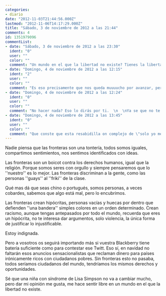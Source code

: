 ```yaml
---
categories:
- diario
date: "2012-11-03T21:44:56.000Z"
lastmod: "2012-11-06T14:17:29.000Z"
title: "Sábado, 3 de noviembre de 2012 a las 21:44"
comments: 4
id: 1351979096
commentList:
- date: "Sábado, 3 de noviembre de 2012 a las 23:30"
  ident: "0"
  user: ""
  color: ""
  comment: "Un mundo en el que la libertad no existe? Tienes la libertad de pensamiento, si no te das cuenta de que posees esa libertad qué otra libertad esperas poder tener?   \n  \ny con la libertad de pensamiento y de expresion(al menos en parte en este diario) das tu opinion sobre las fronteras... no crees que es algo utópico? acaso imaginas a EEUU abriendo sus fronteras a sudamericanos o aun más, a árabes de cualquier país? Las fronteras no están para generar racismo ni ningún mal, sino todo lo contrario, para hacer el bien. En las fronteras y aduanas se establecen controles de seguridad necesarios y esto se demuestra empíricamente constantemente.  \n  \nEl racismo lo creas cuando te dejas llevar por los prejuicios a la hora d juzgar... pero no existe racismo en las fronteras porque no se les deje pasar a unos individuos si no cumplen unos requisitos legales. En las fronteras existe igualdad(exceptuando aquellos que usen los prejuicios) para todos, todos han de cumplir con la normativa de ese país y eso es así y punto  \n  \nLas fronteras exiaten debido a esa vision que tenemos las personas de tú contra mí pero es que realmente eso es así. Las personas somos tan idiotas que somos capaces de matarnos entre nosotros por una religion, por una ideologia, por una aficion de un equipo etc. ¿y tu crees que la humanidad esta preparada para la no existencia de fronteras?   \n  \namiga mia, eso requiere una concienciacion surpema e inalcanzable. Estas hablando de una utopia al igual que el anarquismo. Tal vez para ti y para mi no sea utopico pues somos conscientes y eso seria una realidad posible, pero para el 99% de la gente a dia de hoy es imposible...  \n  \nTambién te diré que a base de soñadores y lunáticos ha avanzado la humanidad en muchoa casos ;)"
- date: "Domingo, 4 de noviembre de 2012 a las 12:15"
  ident: "2"
  user: ""
  color: ""
  comment: "Es eso precisamente que nos queda muuuucho por avanzar, pero preferimos no hacer nada porque es más fácil, y así no se va  a ningún sitio..."
- date: "Domingo, 4 de noviembre de 2012 a las 12:24"
  ident: "0"
  user: ""
  color: ""
  comment: "No hacer nada? Eso lo dirás por ti.  \n  \nYa se que no te va a animar mucho pero te diré que el anarquismo y la no existencia de fronteras  es algo imposible ya. Verás, hemos entrado en un punto de no retorno. Hemos creado en nuestra sociedad unos valores que nos forman (educación, continuo aprendizaje, ambición, egoísmo, capitalismo, lucha constante, excelencia etc). Para que se pudiera implantar un nuevo sistema de vida, no hablo ya económico, deberíamos deshacernos de todos esos valores, empezar a vivir desde la prehistoria y eso es algo imposible. Pues jamás renunciaríamos a nuestro móvil, nuestro ordenador, nuestra música, nuestras casas y camas etc, en general nuestra tecnología. Sería necesario renunciar a todo esto porque todo ello aboca al sistema capitalista. Yo no renunciaría, ¿Serías tú capaz?  \n  \nEn mi opinión estamos en el punto de no retorno, ya no se puede avanzar hacia atrás, solo queda esperar en que se convertirá nuestra sociedad y nuestra existencia, que poco le quedará... Yo acepto que ese nuevo sistema de vida sea imposible pero me niego a aceptar que el que tengamos ahora sea una mierda. Yo lucho por mejorarlo, el intentarlo ya es media batalla, aunque la otra media la perdamos. Siempre se puede hacer algo por mejorar este mundo. No te puedes esperar a que otro lo mejore, tienes que ser tú, independientemente de lo que hagan las demás personas.   \n  \nA casi nadie le importa, sí, eso es así, duro de aceptar pero es así, a tí y a mí sí nos importa pues hagamos algo. Algo pequeño o algo grande, pero halgo!"
- date: "Domingo, 4 de noviembre de 2012 a las 13:45"
  ident: "0"
  user: ""
  color: ""
  comment: "Que conste que esta resabidilla on complejo de \"solo yo me preocupo por el mundo\", no soy yo."
---
```


Nadie piensa que las fronteras son una tontería, todos somos iguales, compartimos sentimientos, nos sentimos identificados con ideas.   
  
Las fronteras son un boicot contra los derechos humanos, igual que la religión. Porque somos seres con orgullo y siempre pensaremos que lo \'\'nuestro\'\' es lo mejor. Las fronteras discriminan a la gente, como las personas \'\'guays\'\' al \'\'friki\'\' de la clase.  
  
Qué mas dá que seas chino o portugués, somos personas, a veces cobardes, sabemos que algo está mal, pero lo encubrimos.  
  
Las fronteras crean hipócritas, personas vacías y huecas por dentro que defienden \'\'una bandera\'\' simples colores en un orden determinado. Crean racismo, aunque tengas antepasados por todo el mundo, recuerda que eres un hipócrita, no te interesa dar argumentos, solo violencia, la única forma de justificar lo injustificable.  
  
Estoy indignada.  
  
Pero a vosotros os seguirá importando más si vuestra Blackberry tiene batería suficiente como para contestar ese Twitt. Eso sí, en navidad no faltarán esos anuncios sensacionalistas que reclaman dinero para países irónicamente ricos con ciudadanos pobres. Sin fronteras esto no pasaba, todos seríamos ciudadanos del mundo, tendríamos los mismos derechos y oportunidades.  
  
Sé que una niña con síndrome de Lisa Simpson no va a cambiar mucho, pero dar mi opinión me gusta, me hace sentir libre en un mundo en el que la libertad no existe.